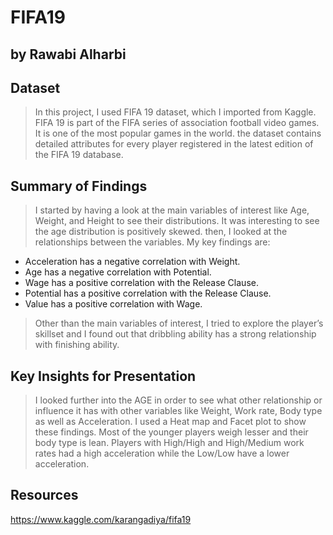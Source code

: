 # FIFA19
## by Rawabi Alharbi


## Dataset

> In this project, I used FIFA 19 dataset, which I imported from Kaggle. FIFA 19 is part of the FIFA series of association football video games. It is one of the most popular games in the world. the dataset contains detailed attributes for every player registered in the latest edition of the FIFA 19 database.


## Summary of Findings

> I started by having a look at the main variables of interest like Age, Weight, and Height to see their distributions. It was interesting to see the age distribution is positively skewed. then, I looked at the relationships between the variables.
> My key findings are:
* Acceleration has a negative correlation with Weight.
* Age has a negative correlation with Potential.
* Wage has a positive correlation with the Release Clause.
* Potential has a positive correlation with the Release Clause.
* Value has a positive correlation with Wage.
> Other than the main variables of interest, I tried to explore the player’s skillset and I found out that dribbling ability has a strong relationship with finishing ability.


## Key Insights for Presentation

> I looked further into the AGE in order to see what other relationship or influence it has with other variables like Weight, Work rate, Body type as well as Acceleration. I used a Heat map and Facet plot to show these findings. Most of the younger players weigh lesser and their body type is lean. Players with High/High and High/Medium work rates had a high acceleration while the Low/Low have a lower acceleration.


## Resources
https://www.kaggle.com/karangadiya/fifa19
